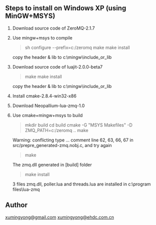 Steps to install on Windows XP (using MinGW+MSYS)
-------------------------------------------------

1. Download source code of ZeroMQ-2.1.7

2. Use mingw+msys to compile

	>sh configure --prefix=c:/zeromq
	>make
	>make install

     copy the header & lib to c:\mingw\include_or_lib

3. Download source code of luajit-2.0.0-beta7

	>make
	>make install

     copy the header & lib to c:\mingw\include_or_lib

4. Install cmake-2.8.4-win32-x86

5. Download Neopallium-lua-zmq-1.0

6. Use cmake+mingw+msys to build

	>mkdir build
	>cd build
	>cmake -G "MSYS Makefiles" -D ZMQ_PATH=c:/zeromq ..
   	>make

    Warning: conflicting type ...    comment line 62, 63, 66, 67 in src/prepre_generated-zmq.nobj.c, and try again

	>make

     The zmq.dll generated in [build] folder

	>make install

     3 files zmq.dll, poller.lua and threads.lua are installed in c:\program files\lua-zmq

Author
------
 xumingyong@gmail.com
xumingyong@ehdc.com.cn


